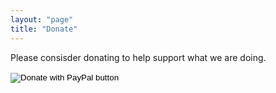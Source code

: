 ```yaml
---
layout: "page"
title: "Donate"
---
```


Please consisder donating to help support what we are doing. 

<form action="https://www.paypal.com/donate" method="post" target="_top">
<input type="hidden" name="hosted_button_id" value="ZA7LKFS6HW3TE" />
<input type="image" src="https://www.paypalobjects.com/en_US/i/btn/btn_donate_LG.gif" border="0" name="submit" title="PayPal - The safer, easier way to pay online!" alt="Donate with PayPal button" />
<img alt="" border="0" src="https://www.paypal.com/en_US/i/scr/pixel.gif" width="1" height="1" />
</form>
